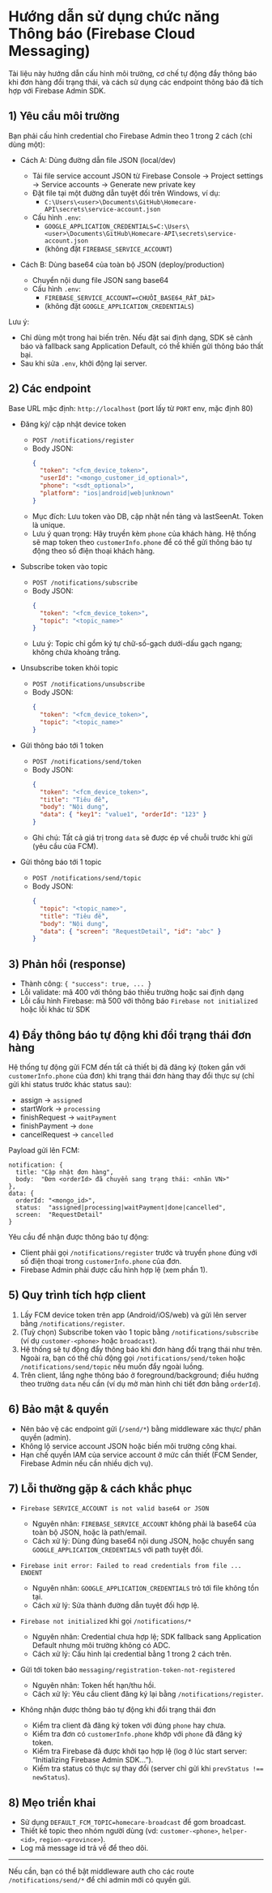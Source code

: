 # Hướng dẫn sử dụng chức năng Thông báo (Firebase Cloud Messaging)

Tài liệu này hướng dẫn cấu hình môi trường, cơ chế tự động đẩy thông báo khi đơn hàng đổi trạng thái, và cách sử dụng các endpoint thông báo đã tích hợp với Firebase Admin SDK.

## 1) Yêu cầu môi trường

Bạn phải cấu hình credential cho Firebase Admin theo 1 trong 2 cách (chỉ dùng một):

- Cách A: Dùng đường dẫn file JSON (local/dev)
  - Tải file service account JSON từ Firebase Console → Project settings → Service accounts → Generate new private key
  - Đặt file tại một đường dẫn tuyệt đối trên Windows, ví dụ:
    - `C:\Users\<user>\Documents\GitHub\Homecare-API\secrets\service-account.json`
  - Cấu hình `.env`:
    - `GOOGLE_APPLICATION_CREDENTIALS=C:\Users\<user>\Documents\GitHub\Homecare-API\secrets\service-account.json`
    - (không đặt `FIREBASE_SERVICE_ACCOUNT`)

- Cách B: Dùng base64 của toàn bộ JSON (deploy/production)
  - Chuyển nội dung file JSON sang base64
  - Cấu hình `.env`:
    - `FIREBASE_SERVICE_ACCOUNT=<CHUỖI_BASE64_RẤT_DÀI>`
    - (không đặt `GOOGLE_APPLICATION_CREDENTIALS`)

Lưu ý:
- Chỉ dùng một trong hai biến trên. Nếu đặt sai định dạng, SDK sẽ cảnh báo và fallback sang Application Default, có thể khiến gửi thông báo thất bại.
- Sau khi sửa `.env`, khởi động lại server.

## 2) Các endpoint

Base URL mặc định: `http://localhost` (port lấy từ `PORT` env, mặc định 80)

- Đăng ký/ cập nhật device token
  - `POST /notifications/register`
  - Body JSON:
    ```json
    {
      "token": "<fcm_device_token>",
      "userId": "<mongo_customer_id_optional>",
      "phone": "<sdt_optional>",
      "platform": "ios|android|web|unknown"
    }
    ```
  - Mục đích: Lưu token vào DB, cập nhật nền tảng và lastSeenAt. Token là unique.
  - Lưu ý quan trọng: Hãy truyền kèm `phone` của khách hàng. Hệ thống sẽ map token theo `customerInfo.phone` để có thể gửi thông báo tự động theo số điện thoại khách hàng.

- Subscribe token vào topic
  - `POST /notifications/subscribe`
  - Body JSON:
    ```json
    {
      "token": "<fcm_device_token>",
      "topic": "<topic_name>"
    }
    ```
  - Lưu ý: Topic chỉ gồm ký tự chữ-số-gạch dưới-dấu gạch ngang; không chứa khoảng trắng.

- Unsubscribe token khỏi topic
  - `POST /notifications/unsubscribe`
  - Body JSON:
    ```json
    {
      "token": "<fcm_device_token>",
      "topic": "<topic_name>"
    }
    ```

- Gửi thông báo tới 1 token
  - `POST /notifications/send/token`
  - Body JSON:
    ```json
    {
      "token": "<fcm_device_token>",
      "title": "Tiêu đề",
      "body": "Nội dung",
      "data": { "key1": "value1", "orderId": "123" }
    }
    ```
  - Ghi chú: Tất cả giá trị trong `data` sẽ được ép về chuỗi trước khi gửi (yêu cầu của FCM).

- Gửi thông báo tới 1 topic
  - `POST /notifications/send/topic`
  - Body JSON:
    ```json
    {
      "topic": "<topic_name>",
      "title": "Tiêu đề",
      "body": "Nội dung",
      "data": { "screen": "RequestDetail", "id": "abc" }
    }
    ```

## 3) Phản hồi (response)
- Thành công: `{ "success": true, ... }`
- Lỗi validate: mã 400 với thông báo thiếu trường hoặc sai định dạng
- Lỗi cấu hình Firebase: mã 500 với thông báo `Firebase not initialized` hoặc lỗi khác từ SDK

## 4) Đẩy thông báo tự động khi đổi trạng thái đơn hàng
Hệ thống tự động gửi FCM đến tất cả thiết bị đã đăng ký (token gắn với `customerInfo.phone` của đơn) khi trạng thái đơn hàng thay đổi thực sự (chỉ gửi khi status trước khác status sau):

- assign → `assigned`
- startWork → `processing`
- finishRequest → `waitPayment`
- finishPayment → `done`
- cancelRequest → `cancelled`

Payload gửi lên FCM:

```
notification: {
  title: "Cập nhật đơn hàng",
  body:  "Đơn <orderId> đã chuyển sang trạng thái: <nhãn VN>"
},
data: {
  orderId: "<mongo_id>",
  status:  "assigned|processing|waitPayment|done|cancelled",
  screen:  "RequestDetail"
}
```

Yêu cầu để nhận được thông báo tự động:
- Client phải gọi `/notifications/register` trước và truyền `phone` đúng với số điện thoại trong `customerInfo.phone` của đơn.
- Firebase Admin phải được cấu hình hợp lệ (xem phần 1).

## 5) Quy trình tích hợp client
1. Lấy FCM device token trên app (Android/iOS/web) và gửi lên server bằng `/notifications/register`.
2. (Tuỳ chọn) Subscribe token vào 1 topic bằng `/notifications/subscribe` (ví dụ `customer-<phone>` hoặc `broadcast`).
3. Hệ thống sẽ tự động đẩy thông báo khi đơn hàng đổi trạng thái như trên. Ngoài ra, bạn có thể chủ động gọi `/notifications/send/token` hoặc `/notifications/send/topic` nếu muốn đẩy ngoài luồng.
4. Trên client, lắng nghe thông báo ở foreground/background; điều hướng theo trường `data` nếu cần (ví dụ mở màn hình chi tiết đơn bằng `orderId`).

## 6) Bảo mật & quyền
- Nên bảo vệ các endpoint gửi (`/send/*`) bằng middleware xác thực/ phân quyền (admin).
- Không lộ service account JSON hoặc biến môi trường công khai.
- Hạn chế quyền IAM của service account ở mức cần thiết (FCM Sender, Firebase Admin nếu cần nhiều dịch vụ).

## 7) Lỗi thường gặp & cách khắc phục
- `Firebase SERVICE_ACCOUNT is not valid base64 or JSON`
  - Nguyên nhân: `FIREBASE_SERVICE_ACCOUNT` không phải là base64 của toàn bộ JSON, hoặc là path/email.
  - Cách xử lý: Dùng đúng base64 nội dung JSON, hoặc chuyển sang `GOOGLE_APPLICATION_CREDENTIALS` với path tuyệt đối.

- `Firebase init error: Failed to read credentials from file ... ENOENT`
  - Nguyên nhân: `GOOGLE_APPLICATION_CREDENTIALS` trỏ tới file không tồn tại.
  - Cách xử lý: Sửa thành đường dẫn tuyệt đối hợp lệ.

- `Firebase not initialized` khi gọi `/notifications/*`
  - Nguyên nhân: Credential chưa hợp lệ; SDK fallback sang Application Default nhưng môi trường không có ADC.
  - Cách xử lý: Cấu hình lại credential bằng 1 trong 2 cách trên.

- Gửi tới token báo `messaging/registration-token-not-registered`
  - Nguyên nhân: Token hết hạn/thu hồi.
  - Cách xử lý: Yêu cầu client đăng ký lại bằng `/notifications/register`.

- Không nhận được thông báo tự động khi đổi trạng thái đơn
  - Kiểm tra client đã đăng ký token với đúng `phone` hay chưa.
  - Kiểm tra đơn có `customerInfo.phone` khớp với `phone` đã đăng ký token.
  - Kiểm tra Firebase đã được khởi tạo hợp lệ (log ở lúc start server: “Initializing Firebase Admin SDK…”).
  - Kiểm tra status có thực sự thay đổi (server chỉ gửi khi `prevStatus !== newStatus`).

## 8) Mẹo triển khai
- Sử dụng `DEFAULT_FCM_TOPIC=homecare-broadcast` để gom broadcast.
- Thiết kế topic theo nhóm người dùng (vd: `customer-<phone>`, `helper-<id>`, `region-<province>`).
- Log mã message id trả về để theo dõi.

---

Nếu cần, bạn có thể bật middleware auth cho các route `/notifications/send/*` để chỉ admin mới có quyền gửi.
